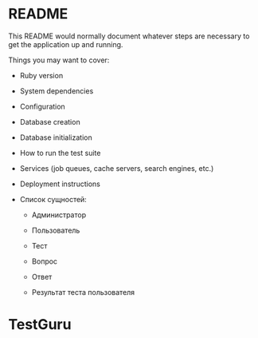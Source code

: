 # README

This README would normally document whatever steps are necessary to get the
application up and running.

Things you may want to cover:

* Ruby version

* System dependencies

* Configuration

* Database creation

* Database initialization

* How to run the test suite

* Services (job queues, cache servers, search engines, etc.)

* Deployment instructions

* Список сущностей:

    * Администратор

    * Пользователь

    * Тест

    * Вопрос

    * Ответ

    * Результат теста пользователя

# TestGuru